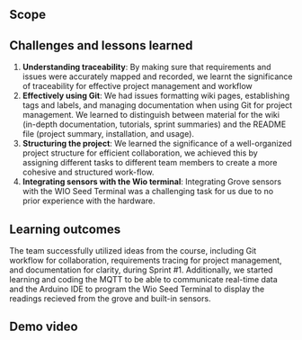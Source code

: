 ## Scope



## Challenges and lessons learned

1. **Understanding traceability**: By making sure that requirements and issues were accurately mapped and recorded, we learnt the significance of traceability for effective project management and workflow
2. **Effectively using Git**: We had issues formatting wiki pages, establishing tags and labels, and managing documentation when using Git for project management. We learned to distinguish between material for the wiki (in-depth documentation, tutorials, sprint summaries) and the README file (project summary, installation, and usage).
3. **Structuring the project**: We learned the significance of a well-organized project structure for efficient collaboration, we achieved this by assigning different tasks to different team members to create a more cohesive and structured work-flow.
4. **Integrating sensors with the Wio terminal**: Integrating Grove sensors with the WIO Seed Terminal was a challenging task for us due to no prior experience with the hardware.



## Learning outcomes

The team successfully utilized ideas from the course, including Git workflow for collaboration, requirements tracing for project management, and documentation for clarity, during Sprint #1. Additionally, we started learning and coding the MQTT to be able to communicate real-time data and the Arduino IDE to program the Wio Seed Terminal to display the readings recieved from the grove and built-in sensors.


## Demo video



